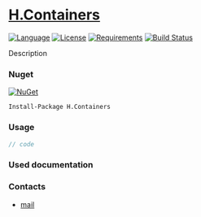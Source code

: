 # [H.Containers](https://github.com/HavenDV/H.Containers/) 

[![Language](https://img.shields.io/badge/language-C%23-blue.svg?style=flat-square)](https://github.com/HavenDV/H.Containers/search?l=C%23&o=desc&s=&type=Code) 
[![License](https://img.shields.io/github/license/HavenDV/H.Containers.svg?label=License&maxAge=86400)](LICENSE.md) 
[![Requirements](https://img.shields.io/badge/Requirements-.NET%20Standard%202.0-blue.svg)](https://github.com/dotnet/standard/blob/master/docs/versions/netstandard2.0.md)
[![Build Status](https://github.com/HavenDV/H.Containers/workflows/.NET/badge.svg?branch=master)](https://github.com/HavenDV/H.Containers/actions?query=workflow%3A%22.NET%22)

Description

### Nuget

[![NuGet](https://img.shields.io/nuget/dt/H.Containers.svg?style=flat-square&label=H.Containers)](https://www.nuget.org/packages/H.Containers/)

```
Install-Package H.Containers
```

### Usage

```cs
// code
```

### Used documentation

### Contacts
* [mail](mailto:havendv@gmail.com)
